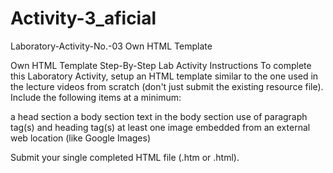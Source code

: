 # Activity-3_aficial

Laboratory-Activity-No.-03
Own HTML Template

Own HTML Template Step-By-Step Lab Activity Instructions To complete this Laboratory Activity, setup an HTML template similar to the one used in the lecture videos from scratch (don't just submit the existing resource file). Include the following items at a minimum:

a head section 
a body section 
text in the body 
section use of paragraph tag(s) and heading tag(s) 
at least one image embedded from an external web location (like Google Images) 

Submit your single completed HTML file (.htm or .html).
